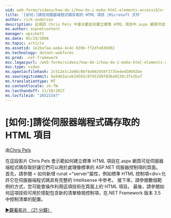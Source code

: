 ```yaml
---
uid: web-forms/videos/how-do-i/how-do-i-make-html-elements-accessible-from-server-side-code
title: '[如何:]請從伺服器端程式碼存取的 HTML 項目 |Microsoft 文件'
author: rick-anderson
description: 此視訊 Chris Pels 中會示範如何建立標準 HTML 項目中.aspx 網頁可從伺服器端程式碼存取好讓它們可以用於頁面 processin...
ms.author: aspnetcontent
manager: wpickett
ms.date: 05/29/2008
ms.topic: article
ms.assetid: 1e2bafaa-ae6a-4c4c-839b-ff2dfe836902
ms.technology: dotnet-webforms
ms.prod: .net-framework
msc.legacyurl: /web-forms/videos/how-do-i/how-do-i-make-html-elements-accessible-from-server-side-code
msc.type: video
ms.openlocfilehash: 2c512e1c2e86c0bf4e892459f3735e4e450692be
ms.sourcegitcommit: 9a9483aceb34591c97451997036a9120c3fe2baf
ms.translationtype: MT
ms.contentlocale: zh-TW
ms.lasthandoff: 11/10/2017
ms.locfileid: "26521547"
---
```

<a name="how-do-i-make-html-elements-accessible-from-server-side-code"></a>[如何:]請從伺服器端程式碼存取的 HTML 項目
====================
由[Chris Pels](https://twitter.com/chrispels)

在這段影片 Chris Pels 會示範如何建立標準 HTML 項目在.aspx 網頁可從伺服器端程式碼存取好讓它們可以用於處理像標準的 ASP.NET 伺服器控制項的頁面。 首先，請參閱 < 如何新增 runat ="server"屬性，例如標準 HTML 控制項&lt;div&gt;允許它在伺服器端程式碼具有完整的 Intellisense 中參考。 接下來，請參閱數個範例的方式，您可能會操作利用這項技術在頁面上的 HTML 項目。 最後，請參閱如何這項技術可用於搭配包含新的清單檢視控制項，在.NET Framework 版本 3.5 中控制清單的配置。

[&#9654;觀看影片 （21 分鐘）](https://channel9.msdn.com/Blogs/ASP-NET-Site-Videos/how-do-i-make-html-elements-accessible-from-server-side-code)
